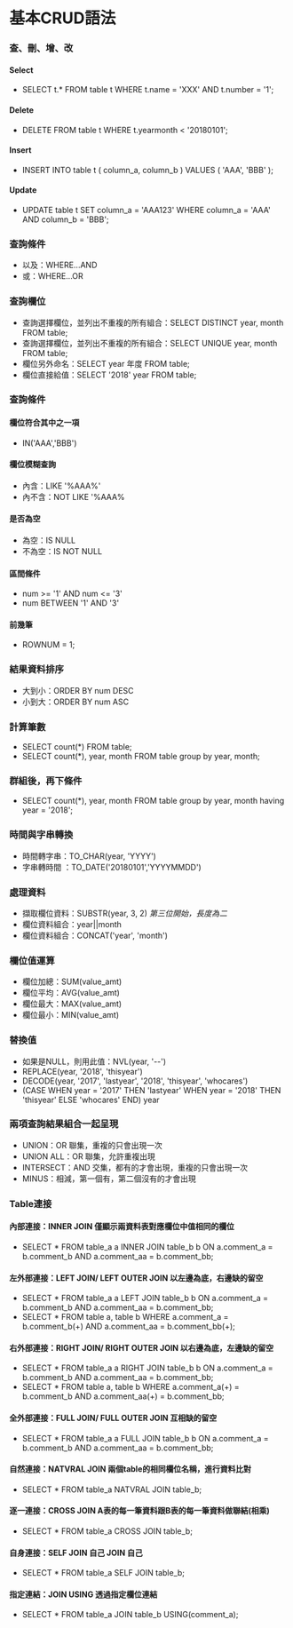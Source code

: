 # 基本CRUD語法

### 查、刪、增、改

#### Select

* SELECT t.\* FROM table t WHERE t.name = 'XXX' AND t.number = '1';

#### Delete

* DELETE FROM table t WHERE t.yearmonth &lt; '20180101';

#### Insert

* INSERT INTO table t \( column\_a, column\_b \) VALUES \( 'AAA', 'BBB' \);

#### Update

* UPDATE table t SET column\_a = 'AAA123' WHERE column\_a = 'AAA' AND column\_b = 'BBB';

### 查詢條件

* 以及：WHERE...AND
* 或：WHERE...OR

### 查詢欄位

* 查詢選擇欄位，並列出不重複的所有組合：SELECT DISTINCT year, month FROM table;
* 查詢選擇欄位，並列出不重複的所有組合：SELECT UNIQUE year, month FROM table;
* 欄位另外命名：SELECT year 年度 FROM table;
* 欄位直接給值：SELECT '2018' year FROM table;

### 查詢條件

#### 欄位符合其中之一項

* IN\('AAA','BBB'\)

#### 欄位模糊查詢

* 內含：LIKE '%AAA%'
* 內不含：NOT LIKE '%AAA%

#### 是否為空

* 為空：IS NULL
* 不為空：IS NOT NULL

#### 區間條件

* num &gt;= '1' AND num &lt;= '3'
* num BETWEEN '1' AND '3'

#### 前幾筆

* ROWNUM = 1;

### 結果資料排序

* 大到小：ORDER BY num DESC
* 小到大：ORDER BY num ASC

### 計算筆數

* SELECT count\(\*\) FROM table;
* SELECT count\(\*\), year, month FROM table group by year, month;

### 群組後，再下條件

* SELECT count\(\*\), year, month FROM table group by year, month having year = '2018';

### 時間與字串轉換

* 時間轉字串：TO\_CHAR\(year, 'YYYY'\)
* 字串轉時間 ：TO\_DATE\('20180101','YYYYMMDD'\)

### 處理資料

* 擷取欄位資料：SUBSTR\(year, 3, 2\)   _第三位開始，長度為二_
* 欄位資料組合：year\|\|month
* 欄位資料組合：CONCAT\('year', 'month'\)

### 欄位值運算

* 欄位加總：SUM\(value\_amt\)
* 欄位平均：AVG\(value\_amt\)
* 欄位最大：MAX\(value\_amt\)
* 欄位最小：MIN\(value\_amt\)

### 替換值

* 如果是NULL，則用此值：NVL\(year, '--'\)
* REPLACE\(year, '2018', 'thisyear'\)
* DECODE\(year, '2017', 'lastyear', '2018', 'thisyear', 'whocares'\)
* \(CASE WHEN year = '2017' THEN 'lastyear'  WHEN year = '2018' THEN 'thisyear'  ELSE 'whocares' END\) year

### 兩項查詢結果組合一起呈現

* UNION：OR 聯集，重複的只會出現一次
* UNION ALL：OR 聯集，允許重複出現
* INTERSECT：AND 交集，都有的才會出現，重複的只會出現一次
* MINUS：相減，第一個有，第二個沒有的才會出現

### Table連接

#### 內部連接：INNER JOIN  僅顯示兩資料表對應欄位中值相同的欄位

* SELECT \* FROM table\_a a INNER JOIN table\_b b ON a.comment\_a = b.comment\_b AND a.comment\_aa = b.comment\_bb;

#### 左外部連接：LEFT JOIN/ LEFT OUTER JOIN  以左邊為底，右邊缺的留空

* SELECT \* FROM table\_a a LEFT JOIN table\_b b ON a.comment\_a = b.comment\_b AND a.comment\_aa = b.comment\_bb;
* SELECT \* FROM table a, table b WHERE a.comment\_a = b.comment\_b\(+\) AND a.comment\_aa = b.comment\_bb\(+\);

#### 右外部連接：RIGHT JOIN/ RIGHT OUTER JOIN  以右邊為底，左邊缺的留空

* SELECT \* FROM table\_a a RIGHT JOIN table\_b b ON a.comment\_a = b.comment\_b AND a.comment\_aa = b.comment\_bb;
* SELECT \* FROM table a, table b WHERE a.comment\_a\(+\) = b.comment\_b AND a.comment\_aa\(+\) = b.comment\_bb;

#### 全外部連接：FULL JOIN/ FULL OUTER JOIN  互相缺的留空

* SELECT \* FROM table\_a a FULL JOIN table\_b b ON a.comment\_a = b.comment\_b AND a.comment\_aa = b.comment\_bb;

#### 自然連接：NATVRAL JOIN  兩個table的相同欄位名稱，進行資料比對

* SELECT \* FROM table\_a NATVRAL JOIN table\_b;

#### 逐一連接：CROSS JOIN  A表的每一筆資料跟B表的每一筆資料做聯結\(相乘\)

* SELECT \* FROM table\_a CROSS JOIN table\_b;

#### 自身連接：SELF JOIN  自己 JOIN 自己

* SELECT \* FROM table\_a SELF JOIN table\_b;

#### 指定連結：JOIN USING  透過指定欄位連結

* SELECT \* FROM table\_a JOIN table\_b USING\(comment\_a\);

